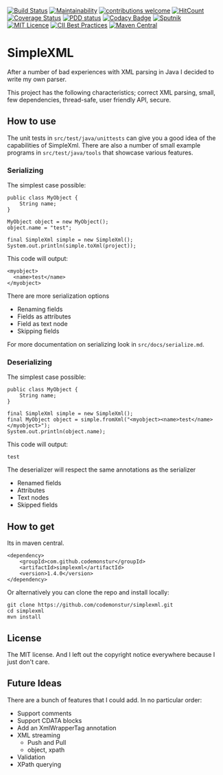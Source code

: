 [![Build Status](https://travis-ci.org/codemonstur/simplexml.svg?branch=master)](https://travis-ci.org/codemonstur/simplexml)
[![Maintainability](https://api.codeclimate.com/v1/badges/c9389fa8729d8b18e46b/maintainability)](https://codeclimate.com/github/JurgenNED/simplexml/maintainability)
[![contributions welcome](https://img.shields.io/badge/contributions-welcome-brightgreen.svg?style=flat)](https://github.com/dwyl/esta/issues)
[![HitCount](http://hits.dwyl.com/JurgenNED/simplexml.svg)](http://hits.dwyl.com/JurgenNED/simplexml)
[![Coverage Status](https://coveralls.io/repos/github/codemonstur/simplexml/badge.svg?branch=master)](https://coveralls.io/github/codemonstur/simplexml?branch=master)
[![PDD status](http://www.0pdd.com/svg?name=JurgenNED/simplexml)](http://www.0pdd.com/p?name=JurgenNED/simplexml)
[![Codacy Badge](https://api.codacy.com/project/badge/Grade/813d8482256b4ed88e2ff1018d53f06e)](https://www.codacy.com/app/JurgenNED/simplexml?utm_source=github.com&amp;utm_medium=referral&amp;utm_content=JurgenNED/simplexml&amp;utm_campaign=Badge_Grade)
[![Sputnik](https://sputnik.ci/conf/badge)](https://sputnik.ci/app#/builds/JurgenNED/simplexml)
[![MIT Licence](https://badges.frapsoft.com/os/mit/mit.svg?v=103)](https://opensource.org/licenses/mit-license.php)
[![CII Best Practices](https://bestpractices.coreinfrastructure.org/projects/1621/badge)](https://bestpractices.coreinfrastructure.org/projects/1621)
[![Maven Central](https://maven-badges.herokuapp.com/maven-central/com.github.codemonstur/simplexml/badge.svg)](http://mvnrepository.com/artifact/com.github.codemonstur/simplexml)

# SimpleXML

After a number of bad experiences with XML parsing in Java I decided to write my own parser.

This project has the following characteristics; correct XML parsing, small, few dependencies, 
thread-safe, user friendly API, secure.

## How to use

The unit tests in `src/test/java/unittests` can give you a good idea of the capabilities of SimpleXml.
There are also a number of small example programs in `src/test/java/tools` that showcase various features.

### Serializing

The simplest case possible:

    public class MyObject {
        String name;
    }
    
    MyObject object = new MyObject();
    object.name = "test";

    final SimpleXml simple = new SimpleXml();
    System.out.println(simple.toXml(project));

This code will output:

    <myobject>
      <name>test</name>
    </myobject>

There are more serialization options
- Renaming fields
- Fields as attributes
- Field as text node
- Skipping fields

For more documentation on serializing look in `src/docs/serialize.md`.

### Deserializing

The simplest case possible:

    public class MyObject {
        String name;
    }

    final SimpleXml simple = new SimpleXml();
    final MyObject object = simple.fromXml("<myobject><name>test</name></myobject>");
    System.out.println(object.name);

This code will output:

    test

The deserializer will respect the same annotations as the serializer
- Renamed fields
- Attributes
- Text nodes
- Skipped fields

## How to get

Its in maven central.

    <dependency>
        <groupId>com.github.codemonstur</groupId>
        <artifactId>simplexml</artifactId>
        <version>1.4.0</version>
    </dependency>

Or alternatively you can clone the repo and install locally:

    git clone https://github.com/codemonstur/simplexml.git
    cd simplexml
    mvn install

## License

The MIT license. And I left out the copyright notice everywhere because I just don't care.

## Future Ideas

There are a bunch of features that I could add.
In no particular order:
- Support comments
- Support CDATA blocks
- Add an XmlWrapperTag annotation
- XML streaming
  - Push and Pull
  - object, xpath
- Validation
- XPath querying